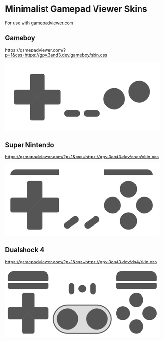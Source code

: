 # Minimalist Gamepad Viewer Skins
For use with [gamepadviewer.com](https://gamepadviewer.com/)

## Gameboy
https://gamepadviewer.com/?p=1&css=https://gpv.3and3.dev/gameboy/skin.css

<img src="gameboy/sample.png" width="600pt" alt="preview of gameboy skin"/>

## Super Nintendo
https://gamepadviewer.com/?p=1&css=https://gpv.3and3.dev/snes/skin.css

<img src="snes/sample.png" width="600pt" alt="preview of super nintendo skin"/>

## Dualshock 4
https://gamepadviewer.com/?p=1&css=https://gpv.3and3.dev/ds4/skin.css

<img src="ds4/sample.png" width="600pt" alt="preview of dualshock 4 skin"/>